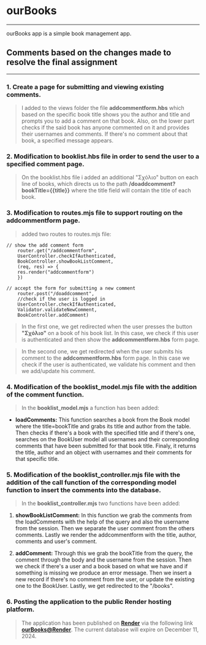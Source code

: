 # ourBooks
___
ourBooks app is a simple book management app.

## Comments based on the changes made to resolve the final assignment
___
### 1. Create a page for submitting and viewing existing comments.

> I added to the views folder the file **addcommentform.hbs** which based on the specific book title shows you the author and title and prompts you to add a comment on that book. Also, on the lower part checks if the said book has anyone commented on it and provides their usernames and comments. If there's no comment about that book, a specified message appears. 

### 2. Modification to **booklist.hbs** file in order to send the user to a specified comment page.

> Οn the booklist.hbs file i added an additional "Σχόλιο" button on each line of books, which directs us to the path **/doaddcomment?bookTitle={{title}}** where the title field will contain the title of each book.

### 3. Μodification to routes.mjs file to support routing on the addcommentform page.

> added two routes to routes.mjs file:
```
// show the add comment form
    router.get("/addcommentform", 
    UserController.checkIfAuthenticated, 
    BookController.showBookListComment, 
    (req, res) => {
    res.render("addcommentform")
    })

// accept the form for submitting a new comment
    router.post("/doaddcomment",
    //check if the user is logged in
    UserController.checkIfAuthenticated,
    Validator.validateNewComment,
    BookController.addComment)
```
> In the first one, we get redirected when the user presses the button **"Σχόλιο"** on a book of his book list. In this case, we check if this user is authenticated and then show the **addcommentform.hbs** form page.

> In the second one, we get redirected when the user submits his comment to the **addcommentform.hbs** form page. In this case we check if the user is authenticated, we validate his comment and then we add/update his comment.

### 4. Modification of the **booklist_model.mjs** file with the addition of the comment function.

> In the **booklist_model.mjs**  a function has been added:

+ **loadComments:** This function searches a book from the Book model where the title=bookTitle and grabs its title and author from the table. Then checks if there's a book with the specified title and if there's one, searches on the BookUser model all usernames and their corresponding comments that have been submitted for that book title. Finaly, it returns the title, author and an object with usernames and their comments for that specific title.

### 5. Modification of the **booklist_controller.mjs** file with the addition of the call function of the corresponding model function to insert the comments into the database.

> In the **booklist_controller.mjs**  two functions have been added:
1. **showBookListComment:** In this function we grab the comments from the loadComments with the help of the query and also the username from the session. Then we separate the user comment from the others comments. Lastly we render the addcommentform with the title, author, comments and user's comment.

1. **addComment:** Through this we grab the bookTitle from the query, the comment through the body and the username from the session. Then we check if there's a user and a book based on what we have and if something is missing we produce an error message. Then we insert a new record if there's no comment from the user, or update the existing one to the BookUser. Lastly, we get redirected to the "/books".

### 6. Posting the application to the public Render hosting platform.

> The application has been published on __[Render](https://render.com)__ via the following link __[ourBooks@Render](https://ourbooks-825m.onrender.com)__. The current database will expire on December 11, 2024.
